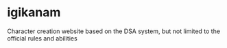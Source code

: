 # igikanam
Character creation website based on the DSA system, but not limited to the official rules and abilities
